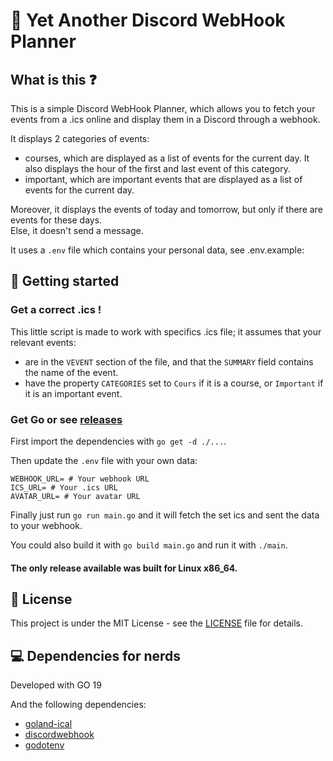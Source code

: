 # 📅 Yet Another Discord WebHook Planner

## What is this ❓

This is a simple Discord WebHook Planner, which allows you to fetch your events from a .ics online and display them in a Discord through a webhook.

It displays 2 categories of events:
- courses, which are displayed as a list of events for the current day. It also displays the hour of the first and last event of this category.
- important, which are important events that are displayed as a list of events for the current day.

Moreover, it displays the events of today and tomorrow, but only if there are events for these days.  
Else, it doesn't send a message.

It uses a `.env` file which contains your personal data, see .env.example:

## 🚀 Getting started

### Get a correct .ics !

This little script is made to work with specifics .ics file; it assumes that your relevant events: 
- are in the `VEVENT` section of the file, and that the `SUMMARY` field contains the name of the event.
- have the property `CATEGORIES` set to `Cours` if it is a course, or `Important` if it is an important event.

### Get Go or see [releases](https://github.com/remi-espie/yet-another-discord-webhook-planner/releases)

First import the dependencies with `go get -d ./...`.

Then update the `.env` file with your own data:
```
WEBHOOK_URL= # Your webhook URL
ICS_URL= # Your .ics URL
AVATAR_URL= # Your avatar URL
```

Finally just run `go run main.go` and it will fetch the set ics and sent the data to your webhook.

You could also build it with `go build main.go` and run it with `./main`.

#### The only release available was built for Linux x86_64.

## 📝 License

This project is under the MIT License - see the [LICENSE](LICENSE) file for details.

## 💻 Dependencies for nerds

Developed with GO 19

And the following dependencies:
- [goland-ical](https://github.com/arran4/golang-ical)
- [discordwebhook](https://github.com/gtuk/discordwebhook)
- [godotenv](https://github.com/joho/godotenv)
